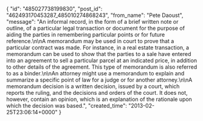  {
   "id": "485027738199830",
   "post_id": "462493170453287_485010274868243",
   "from_name": "Pete Daoust",
   "message": "An informal record, in the form of a brief written note or outline, of a particular legal transaction or document for the purpose of aiding the parties in remembering particular points or for future reference.\n\nA memorandum may be used in court to prove that a particular contract was made. For instance, in a real estate transaction, a memorandum can be used to show that the parties to a sale have entered into an agreement to sell a particular parcel at an indicated price, in addition to other details of the agreement. This type of memorandum is also referred to as a binder.\n\nAn attorney might use a memorandum to explain and summarize a specific point of law for a judge or for another attorney.\n\nA memorandum decision is a written decision, issued by a court, which reports the ruling, and the decisions and orders of the court. It does not, however, contain an opinion, which is an explanation of the rationale upon which the decision was based.",
   "created_time": "2013-02-25T23:06:14+0000"
 }
